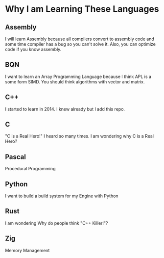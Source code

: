 # Why I am Learning These Languages

## Assembly
I will learn Assembly because all compilers convert to assembly code and some time
compiler has a bug so you can't solve it. Also, you can optimize code if you know
assembly.

## BQN
I want to learn an Array Programming Language because I think APL is a some form
SIMD. You should think algorithms with vector and matrix.

## C++
I started to learn in 2014. I knew already but I add this repo.

## C
"C is a Real Hero!" I heard so many times. I am wondering why C is a Real Hero?

## Pascal
Procedural Programming

## Python
I want to build a build system for my Engine with Python

## Rust
I am wondering Why do people think "C++ Killer!"?

## Zig
Memory Management
